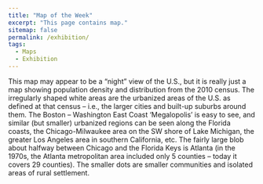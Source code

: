 ```yaml
---
title: "Map of the Week"
excerpt: "This page contains map."
sitemap: false
permalink: /exhibition/
tags:
  - Maps
  - Exhibition
---
```



This map may appear to be a “night” view of the U.S., but it is really just a map showing population density and distribution from the 2010 census.  The irregularly shaped white areas are the urbanized areas of the U.S. as defined at that census – i.e., the larger cities and built-up suburbs around them.  The Boston – Washington East Coast ‘Megalopolis’ is easy to see, and similar (but smaller) urbanized regions can be seen along the Florida coasts, the Chicago-Milwaukee area on the SW shore of Lake Michigan, the greater Los Angeles area in southern California, etc.  The fairly large blob about halfway between Chicago and the Florida Keys is Atlanta (in the 1970s, the Atlanta metropolitan area included only 5 counties – today it covers 29 counties).  The smaller dots are smaller communities and isolated areas of rural settlement.
